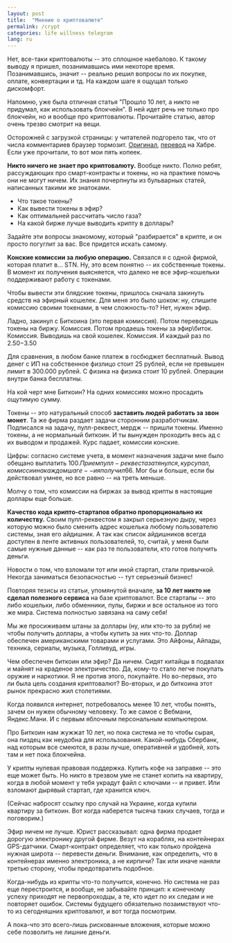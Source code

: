 ```yaml
---
layout: post
title:  "Мнение о криптовалюте"
permalink: /crypt
categories: life willness telegram
lang: ru
---
```


Нет, все-таки криптовалюты -- это сплошное наебалово. К такому выводу я пришел,
позанимавшись ими некоторе время. Позанимавшись, значит -- реально решил вопросы
по их покупке, оплате, конвертации и тд. На каждом шаге я ощущал только
дискомфорт.

Напомню, уже была отличная статья "Прошло 10 лет, а никто не придумал, как
использовать блокчейн". В ней идет речь не только про блокчейн, но и вообще про
криптовалюты. Прочитайте статью, автор очень трезво смотрит на вещи.

[orig]: https://hackernoon.com/ten-years-in-nobody-has-come-up-with-a-use-case-for-blockchain-ee98c180100
[tran]: https://habrahabr.ru/company/raiffeisenbank/blog/346534/

Осторожней с загрузкой страницы: у читателей подгорело так, что от числа
комментариев браузер тормозит. [Оригинал][orig], [перевод][tran] на Хабре. Если
уже прочитали, то вот мои пять копеек.

**Никто ничего не знает про криптовалюту.** Вообще никто. Полно ребят,
рассуждающих про смарт-контракты и токены, но на практике помочь они не могут
ничем. Их знания почерпнуты из бульварных статей, написанных такими же
знатоками.

- Что такое токены?
- Как вывести токены в эфир?
- Как оптимальней рассчитать число газа?
- На какой бирже лучше выводить крипту в доллары?

Задайте эти вопросы знакомому, который "разбирается" в крипте, и он просто
погуглит за вас. Все придется искать самому.

**Конские комиссии за любую операцию.** Связался я с одной фирмой, которая
платит в... STN. Ну, это всем понятно -- их собственные токены. В момент их
получения выясняется, что далеко не все эфир-кошельки поддерживают работу с
токенами.

Чтобы вывести эти блядские токены, пришлось сначала закинуть средств на эфирный
кошелек. Для меня это было шоком: ну, спишите комиссию своими токенами, в чем
сложность-то? Нет, нужен эфир.

Ладно, закинул с Биткоина (это первая комиссия). Потом переводишь токены на
биржу. Комиссия. Потом продаешь токены за эфир\биток. Комиссия. Выводишь на свой
кошелек. Комиссия. И каждый раз по 2.50$-3.50$

Для сравнения, в любом банке платеж в госбюджет бесплатный. Вывод денег с ИП на
собственное физлицо стоит 25 рублей, если не превышен лимит в 300.000 рублей. С
физика на физика стоит 10 рублей. Операции внутри банка бесплатны.

На кой черт мне Биткоин? На одних комиссиях можно просадить ощутимую сумму.

Токены -- это натуральный способ **заставить людей работать за звон монет**. Та
же фирма раздает задачи сторонним разработчикам. Подписался на задачу,
пулл-реквест, мердж -- пришли токены. Именно токены, а не нормальный биткоин. И
ты вынужден проходить весь ад с их выводом и продажей. Курс падает, комиссии
конские.

Цифры: согласно системе учета, в момент назначения задачи мне было обещано
выплатить 100$. Прием пулл-реквеста затянулся, курс упал, комиссии на каждом
шаге -- и я получил 66$. Мог бы и больше, если бы действовал умнее, но все равно
-- на треть меньше.

Молчу о том, что комиссии на биржах за вывод крипты в настоящие доллары еще
больше.

**Качество кода крипто-стартапов обратно пропорционально их количеству.** Своим
пулл-реквестом я закрыл серьезную дыру, через которую можно было сменить адрес
кошелька любому пользователю системы, зная его айдишник. А так как список
айдишников всегда доступен в ленте активных пользователей, то, считай, у меня
были самые нужные данные -- как раз те пользователи, кто готов получить деньги.

Новости о том, что взломали тот или иной стартап, стали привычкой. Некогда
заниматься безопасностью -- тут серьезный бизнес!

Повторяя тезисы из статьи, упомянутой вначале, **за 10 лет никто не сделал
полезного сервиса** на базе криптовалют. Все стартапы -- это либо кошельки, либо
обменники, пулы, биржи и все остальное из того же мира. Система полностью
завязана на саму себя!

Мы же просиживаем штаны за доллары (ну, или кто-то за рубли) не чтобы получить
доллары, а чтобы купить за них что-то. Доллар обеспечен американскими товарами и
услугами. Это Айфоны, Айпады, техника, сериалы, музыка, Голливуд, игры.

Чем обеспечен биткоин или эфир? Да ничем. Сидят китайцы в подвалах и майнят на
краденое электричество. Да, кому-то стало легче покупать оружие и наркотики. Я
не против этого, покупайте. Но во-первых, это ли была цель создания криптовалют?
Во-вторых, и до биткоина этот рынок прекрасно жил столетиями.

Когда появился интернет, потребовалось менее 10 лет, чтобы понять, зачем он
нужен обычному человеку. То же самое с Вебмани, Яндекс.Мани. И с первым яблочным
персональным компьютером.

Про Биткоин нам жужжат 10 лет, но пока система не то чтобы сырая, она пиздец как
неудобна для использования. Какой-нибудь Сбербанк, над которым все смеются, в
разы лучше, оперативней и удобней, хоть там и нет пока блокчейна.

У крипты нулевая правовая поддержка. Купить кофе на заправке -- это еще может
быть. Но никто в трезвом уме не станет копить на квартиру, когда в любой момент
у тебя украдут файл с ключами -- и привет. Или взломают дырявый стартап, где
хранится ключ.

(Сейчас набросят ссылку про случай на Украине, когда купили квартиру за
биткоин. Вот когда наберется тысяча таких случаев, тогда и поговорим.)

Эфир ничем не лучше. Юрист рассказывал: одна фирма продает дорогую электронику
другой фирме. Везут на кораблях, на контейнерах GPS-датчики. Смарт-контракт
определяет, что как только пройдена нужная широта -- перевести деньги. Внимание,
как определить, что в контейнерах именно электроника, а не кирпичи? Так или
иначе наняли третью сторону, чтобы предотвратить подобное.

Когда-нибудь из крипты что-то получится, конечно. Но система не раз еще
перестроится, и вообще, не забывайте принцип: к конечному успеху приходят не
первопроходцы, а те, кто идет по их следам и не повторяет ошибок. Системы
будущего обязательно позаимствуют что-то из сегодняшних криптовалют, и вот тогда
посмотрим.

А пока-что это всего-лишь рискованные вложения, которые можно себе позволить не
лишние деньги.
